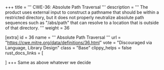 +++
title = '''
CWE-36: Absolute Path Traversal
'''
description	= '''
The product uses external input to construct a pathname that should be within a restricted directory, but it does not properly neutralize absolute path sequences such as "/abs/path" that can resolve to a location that is outside of that directory.
'''
weight = 36

[extra]
id = 36
name = '''
Absolute Path Traversal
'''
url = "https://cwe.mitre.org/data/definitions/36.html"
vote = "Discouraged via Language, Library Design"
class = "Base"
clippy_helps = false
rust_docs_links = [

]
+++
Same as above whatever we decide
